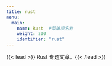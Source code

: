```yaml
---
title: rust
menu:
  main:
    name: Rust  #菜单项名称
    weight: 200
    identifier: "rust" 
---
```

{{< lead >}} Rust 专题文章。{{< /lead >}}
